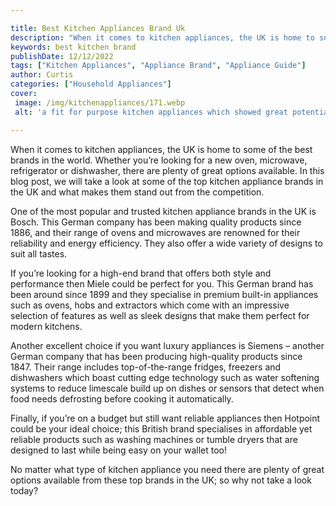 ```yaml
---

title: Best Kitchen Appliances Brand Uk
description: "When it comes to kitchen appliances, the UK is home to some of the best brands in the world. Whether you’re looking for a new oven...get more detail"
keywords: best kitchen brand
publishDate: 12/12/2022
tags: ["Kitchen Appliances", "Appliance Brand", "Appliance Guide"]
author: Curtis
categories: ["Household Appliances"]
cover: 
 image: /img/kitchenappliances/171.webp
 alt: 'a fit for purpose kitchen appliances which showed great potential'

---
```


When it comes to kitchen appliances, the UK is home to some of the best brands in the world. Whether you’re looking for a new oven, microwave, refrigerator or dishwasher, there are plenty of great options available. In this blog post, we will take a look at some of the top kitchen appliance brands in the UK and what makes them stand out from the competition. 

One of the most popular and trusted kitchen appliance brands in the UK is Bosch. This German company has been making quality products since 1886, and their range of ovens and microwaves are renowned for their reliability and energy efficiency. They also offer a wide variety of designs to suit all tastes. 

If you’re looking for a high-end brand that offers both style and performance then Miele could be perfect for you. This German brand has been around since 1899 and they specialise in premium built-in appliances such as ovens, hobs and extractors which come with an impressive selection of features as well as sleek designs that make them perfect for modern kitchens. 

Another excellent choice if you want luxury appliances is Siemens – another German company that has been producing high-quality products since 1847. Their range includes top-of-the-range fridges, freezers and dishwashers which boast cutting edge technology such as water softening systems to reduce limescale build up on dishes or sensors that detect when food needs defrosting before cooking it automatically. 

Finally, if you’re on a budget but still want reliable appliances then Hotpoint could be your ideal choice; this British brand specialises in affordable yet reliable products such as washing machines or tumble dryers that are designed to last while being easy on your wallet too! 

No matter what type of kitchen appliance you need there are plenty of great options available from these top brands in the UK; so why not take a look today?
